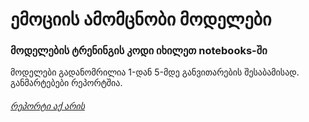 # ემოციის ამომცნობი მოდელები
### მოდელების ტრენინგის კოდი იხილეთ notebooks-ში

მოდელები გადანომრილია 1-დან 5-მდე განვითარების შესაბამისად. <br>
განმარტებები რეპორტშია.

###### [რეპორტი აქ არის](https://wandb.ai/binpaw-free-university-of-tbilisi-/ml_assignment_4/reports/---VmlldzoxMzEwOTI2OA?accessToken=pm2uqpnv10fqnay3jddegbj2hl6uae16ri6b8srmvk58d7zcwwezjv0hksatyo8k)
